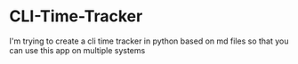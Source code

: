 # CLI-Time-Tracker
I'm trying to create a cli time tracker in python based on md files so that you can use this app on multiple systems